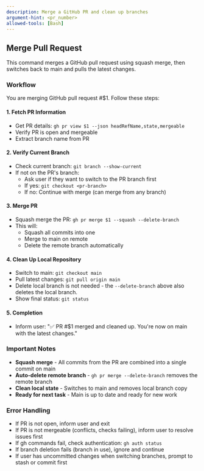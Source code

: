 ```yaml
---
description: Merge a GitHub PR and clean up branches
argument-hint: <pr_number>
allowed-tools: [Bash]
---
```


## Merge Pull Request

This command merges a GitHub pull request using squash merge, then switches back to main and pulls the latest changes.

### Workflow

You are merging GitHub pull request #$1. Follow these steps:

#### 1. Fetch PR Information
- Get PR details: `gh pr view $1 --json headRefName,state,mergeable`
- Verify PR is open and mergeable
- Extract branch name from PR

#### 2. Verify Current Branch
- Check current branch: `git branch --show-current`
- If not on the PR's branch:
  - Ask user if they want to switch to the PR branch first
  - If yes: `git checkout <pr-branch>`
  - If no: Continue with merge (can merge from any branch)

#### 3. Merge PR
- Squash merge the PR: `gh pr merge $1 --squash --delete-branch`
- This will:
  - Squash all commits into one
  - Merge to main on remote
  - Delete the remote branch automatically

#### 4. Clean Up Local Repository
- Switch to main: `git checkout main`
- Pull latest changes: `git pull origin main`
- Delete local branch is not needed - the `--delete-branch` above also deletes the local branch.
- Show final status: `git status`

#### 5. Completion
- Inform user: "✅ PR #$1 merged and cleaned up. You're now on main with the latest changes."

### Important Notes
- **Squash merge** - All commits from the PR are combined into a single commit on main
- **Auto-delete remote branch** - `gh pr merge --delete-branch` removes the remote branch
- **Clean local state** - Switches to main and removes local branch copy
- **Ready for next task** - Main is up to date and ready for new work

### Error Handling
- If PR is not open, inform user and exit
- If PR is not mergeable (conflicts, checks failing), inform user to resolve issues first
- If gh commands fail, check authentication: `gh auth status`
- If branch deletion fails (branch in use), ignore and continue
- If user has uncommitted changes when switching branches, prompt to stash or commit first
